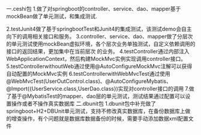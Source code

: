 一.ceshi包
1.做了对springboot的controller、service、dao、mapper基于mockBean做了单元测试，和集成测试.

2.testJunit4做了基于springbootTest和Junit4的集成测试，该测试demo会自主向下的调用相关接口和服务。
3.controller、service、dao、mapper做了分层次的单元测试使用mockBean虚拟环境，各个层次业务单独测试，自定义依赖调用的接口的返回结果，更加集中在当前层次   的业务。
4.testController通过内部注入WebApplicationContext，然后构建MockMvc实例实现调用controller接口。
5.testControllerwithoutWeb通过使用@AutoConfigureMockMvc注解可以获得自动配置的MockMvc实例
6.testControllerwithWebMvcTest通过使用@WebMvcTest(UserOutControl.class)、@AutoConfigureMybatis、@Import({UserService.class,UserDao.class})实现对controller接口的调用
7.做了基于@MybatisTest的mapper、dao层的单元测试，测试结果通过配置可以设置操作或者不操作真实数据库
二.dbunit包
1.dbunit包中补充做了springboot+H2+DBUnit单元测试，支持不修改真实数据库，在备份数据库上做的增查操作，有个问题就是数据库数据备份的时候，需要手动添加数据xml配置文件
